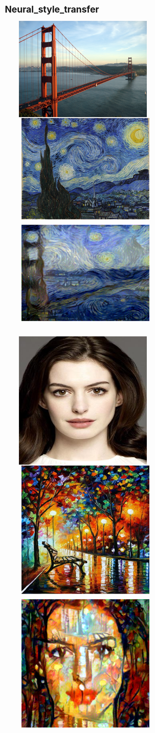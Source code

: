 # Neural_style_transfer

<p float="left" align="middle">
  <img src="images/golden_la.jpeg" width="400" height="auto"/>
  &nbsp;
  &nbsp;
  <img src="images/stary_night.jpeg" width="400" height="auto"/> 
</p>

<p align="center"><img src="images/best.png" width="400" height="300"/></p>
</br>

<p float="left" align="middle">
  <img src="images/anne_hathaway.png" width="400" height="400"/>
  &nbsp;
  &nbsp;
  <img src="images/park.png" width="400" height="400"/> 
</p>

<p align="center"><img src="images/park_style.png" width="400" height="400"/></p>
</br>

